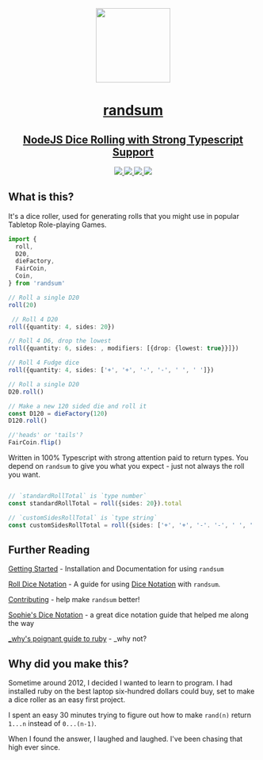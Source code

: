 <div align="center">
<a href="https://github.com/alxjrvs/randsum" align="center">
  <img width="150" height="150" align="center" src="https://raw.githubusercontent.com/alxjrvs/randsum/main/icon.webp">
</div>
<h1 align="center">randsum</h1>
<h2 align="center">NodeJS Dice Rolling with Strong Typescript Support</h2>
<div align="center">
  <a href="https://www.npmjs.com/package/randsum" align="center">
    <img src="https://img.shields.io/npm/v/randsum">
  </a>
  <a href="https://bundlephobia.com/package/randsum" align="center">
    <img src="https://img.shields.io/bundlephobia/min/randsum">
  </a>
  <a href="https://github.com/alxjrvs/randsum/blob/main/CODE_OF_CONDUCT.md" align="center">
    <img src="https://img.shields.io/badge/code%20of-conduct-ff69b4.svg?style=flat">
  </a>
  <a href="https://codecov.io/gh/alxjrvs/randsum" align="center">
    <img src="https://codecov.io/gh/alxjrvs/randsum/branch/main/graph/badge.svg?token=uww6E0o1ob">
  </a>
</div>

## What is this?

It's a dice roller, used for generating rolls that you might use in popular Tabletop Role-playing Games.

```ts
import {
  roll,
  D20,
  dieFactory,
  FairCoin,
  Coin,
} from 'randsum'

// Roll a single D20
roll(20)

 // Roll 4 D20
roll({quantity: 4, sides: 20})

// Roll 4 D6, drop the lowest
roll({quantity: 6, sides: , modifiers: [{drop: {lowest: true}}]})

// Roll 4 Fudge dice
roll({quantity: 4, sides: ['+', '+', '-', '-', ' ', ' ']})

// Roll a single D20
D20.roll()

// Make a new 120 sided die and roll it
const D120 = dieFactory(120)
D120.roll()

//'heads' or 'tails'?
FairCoin.flip()
```

Written in 100% Typescript with strong attention paid to return types. You depend on `randsum` to give you what you expect - just not always the roll you want.

```ts

// `standardRollTotal` is `type number`
const standardRollTotal = roll({sides: 20}).total

// `customSidesRollTotal` is `type string`
const customSidesRollTotal = roll({sides: ['+', '+', '-'. '-', ' ', ' ']}).total
```

## Further Reading

[Getting Started](https://github.com/alxjrvs/randsum/blob/main/docs/GETTING_STARTED.md) - Installation and Documentation for using `randsum`

[Roll Dice Notation](https://github.com/alxjrvs/randsum/blob/main/docs/RANDSUM_DICE_NOTATION.md) - A guide for using [Dice Notation](https://en.wikipedia.org/wiki/Dice_notation) with `randsum`.

[Contributing](https://github.com/alxjrvs/randsum/blob/main/docs/CONTRIBUTING.md) - help make `randsum` better!

[Sophie's Dice Notation](https://sophiehoulden.com/dice/documentation/notation.html) - a great dice notation guide that helped me along the way

[\_why's poignant guide to ruby](https://poignant.guide/) - \_why not?

## Why did you make this?

Sometime around 2012, I decided I wanted to learn to program. I had installed ruby on the best laptop six-hundred dollars could buy, set to make a dice roller as an easy first project.

I spent an easy 30 minutes trying to figure out how to make `rand(n)` return `1...n` instead of `0...(n-1)`.

When I found the answer, I laughed and laughed. I've been chasing that high ever since.

